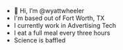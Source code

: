 - 👋 Hi, I’m @wyattwheeler
- I'm based out of Fort Worth, TX
- I currently work in Advertising Tech
- I eat a full meal every three hours
- Science is baffled

<!---
wyattwheeler/wyattwheeler is a ✨ special ✨ repository because its `README.md` (this file) appears on your GitHub profile.
You can click the Preview link to take a look at your changes.
--->
